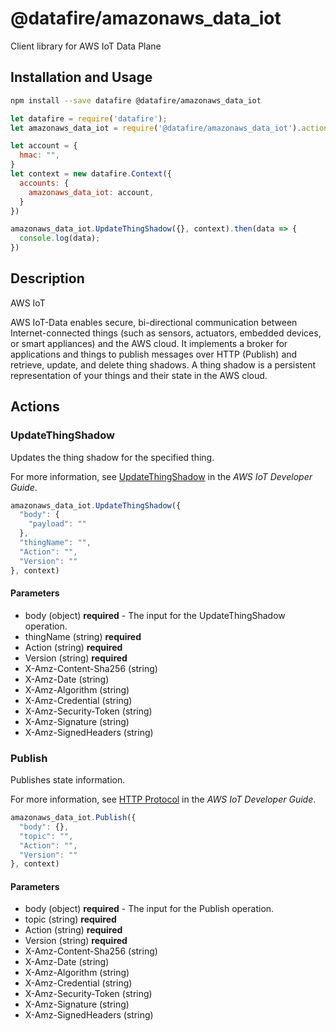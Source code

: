 # @datafire/amazonaws_data_iot

Client library for AWS IoT Data Plane

## Installation and Usage
```bash
npm install --save datafire @datafire/amazonaws_data_iot
```

```js
let datafire = require('datafire');
let amazonaws_data_iot = require('@datafire/amazonaws_data_iot').actions;

let account = {
  hmac: "",
}
let context = new datafire.Context({
  accounts: {
    amazonaws_data_iot: account,
  }
})

amazonaws_data_iot.UpdateThingShadow({}, context).then(data => {
  console.log(data);
})
```

## Description
<fullname>AWS IoT</fullname> <p>AWS IoT-Data enables secure, bi-directional communication between Internet-connected things (such as sensors, actuators, embedded devices, or smart appliances) and the AWS cloud. It implements a broker for applications and things to publish messages over HTTP (Publish) and retrieve, update, and delete thing shadows. A thing shadow is a persistent representation of your things and their state in the AWS cloud.</p>

## Actions
### UpdateThingShadow
<p>Updates the thing shadow for the specified thing.</p> <p>For more information, see <a href="http://docs.aws.amazon.com/iot/latest/developerguide/API_UpdateThingShadow.html">UpdateThingShadow</a> in the <i>AWS IoT Developer Guide</i>.</p>


```js
amazonaws_data_iot.UpdateThingShadow({
  "body": {
    "payload": ""
  },
  "thingName": "",
  "Action": "",
  "Version": ""
}, context)
```

#### Parameters
* body (object) **required** - The input for the UpdateThingShadow operation.
* thingName (string) **required**
* Action (string) **required**
* Version (string) **required**
* X-Amz-Content-Sha256 (string)
* X-Amz-Date (string)
* X-Amz-Algorithm (string)
* X-Amz-Credential (string)
* X-Amz-Security-Token (string)
* X-Amz-Signature (string)
* X-Amz-SignedHeaders (string)

### Publish
<p>Publishes state information.</p> <p>For more information, see <a href="http://docs.aws.amazon.com/iot/latest/developerguide/protocols.html#http">HTTP Protocol</a> in the <i>AWS IoT Developer Guide</i>.</p>


```js
amazonaws_data_iot.Publish({
  "body": {},
  "topic": "",
  "Action": "",
  "Version": ""
}, context)
```

#### Parameters
* body (object) **required** - The input for the Publish operation.
* topic (string) **required**
* Action (string) **required**
* Version (string) **required**
* X-Amz-Content-Sha256 (string)
* X-Amz-Date (string)
* X-Amz-Algorithm (string)
* X-Amz-Credential (string)
* X-Amz-Security-Token (string)
* X-Amz-Signature (string)
* X-Amz-SignedHeaders (string)

